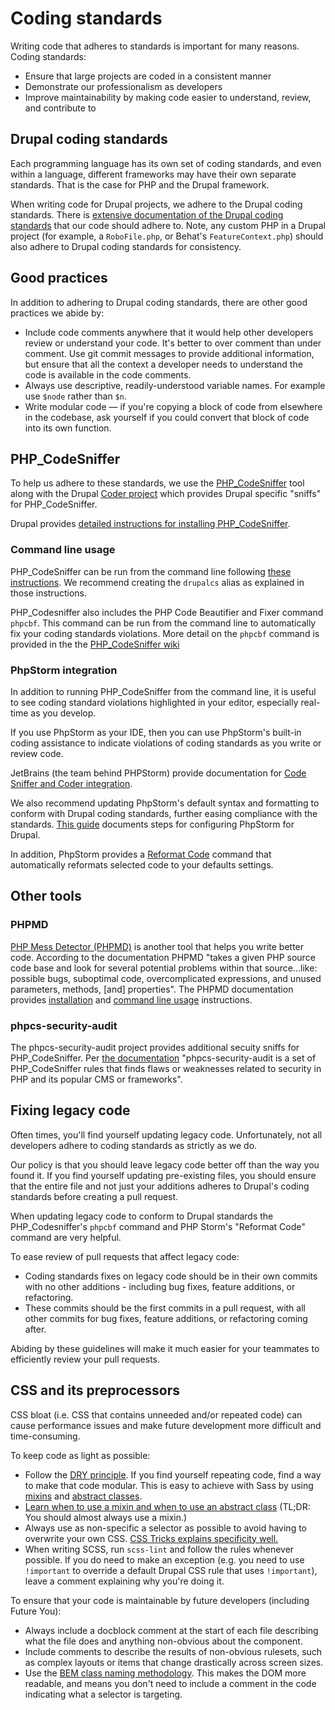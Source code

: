 # Coding standards

Writing code that adheres to standards is important for many reasons. Coding standards:

- Ensure that large projects are coded in a consistent manner
- Demonstrate our professionalism as developers
- Improve maintainability by making code easier to understand, review, and contribute to

## Drupal coding standards

Each programming language has its own set of coding standards, and even within a language, different frameworks may have their own separate standards. That is the case for PHP and the Drupal framework.

When writing code for Drupal projects, we adhere to the Drupal coding standards. There is [extensive documentation of the Drupal coding standards](https://www.drupal.org/coding-standards) that our code should adhere to. Note, any custom PHP in a Drupal project (for example, a `RoboFile.php`, or Behat's `FeatureContext.php`) should also adhere to Drupal coding standards for consistency.

## Good practices

In addition to adhering to Drupal coding standards, there are other good practices we abide by:

- Include code comments anywhere that it would help other developers review or understand your code. It's better to over comment than under comment. Use git commit messages to provide additional information, but ensure that all the context a developer needs to understand the code is available in the code comments.
- Always use descriptive, readily-understood variable names. For example use `$node` rather than `$n`.
- Write modular code — if you're copying a block of code from elsewhere in the codebase, ask yourself if you could convert that block of code into its own function.

## PHP_CodeSniffer

To help us adhere to these standards, we use the [PHP_CodeSniffer](https://github.com/squizlabs/PHP_CodeSniffer) tool along with the Drupal [Coder project](https://www.drupal.org/project/coder) which provides Drupal specific "sniffs" for PHP_CodeSniffer.

Drupal provides [detailed instructions for installing PHP_CodeSniffer](https://www.drupal.org/node/1419988).

### Command line usage

PHP_CodeSniffer can be run from the command line following [these instructions](https://www.drupal.org/node/1587138). We recommend creating the `drupalcs` alias as explained in those instructions.

PHP_Codesniffer also includes the PHP Code Beautifier and Fixer command `phpcbf`. This command can be run from the command line to automatically fix your coding standards violations. More detail on the `phpcbf` command is provided in the the [PHP_CodeSniffer wiki](https://github.com/squizlabs/PHP_CodeSniffer/wiki/Fixing-Errors-Automatically#using-the-php-code-beautifier-and-fixer)

### PhpStorm integration

In addition to running PHP_CodeSniffer from the command line, it is useful to see coding standard violations highlighted in your editor, especially real-time as you develop.

If you use PhpStorm as your IDE, then you can use PhpStorm's built-in coding assistance to indicate violations of coding standards as you write or review code.

JetBrains (the team behind PHPStorm) provide documentation for [Code Sniffer and Coder integration](https://confluence.jetbrains.com/display/PhpStorm/Drupal+Development+using+PhpStorm#DrupalDevelopmentusingPhpStorm-CoderandPHPCodeSnifferIntegration).

We also recommend updating PhpStorm's default syntax and formatting to conform with Drupal coding standards, further easing compliance with the standards. [This guide](https://www.drupal.org/node/1962108) documents steps for configuring PhpStorm for Drupal.

In addition, PhpStorm provides a [Reformat Code](https://www.jetbrains.com/help/phpstorm/2016.1/reformatting-source-code.html?origin=old_help) command that automatically reformats selected code to your defaults settings.

## Other tools

### PHPMD

[PHP Mess Detector (PHPMD)](https://phpmd.org/) is another tool that helps you write better code. According to the documentation PHPMD "takes a given PHP source code base and look for several potential problems within that source...like: possible bugs, suboptimal code, overcomplicated expressions, and unused parameters, methods, [and] properties". The PHPMD documentation provides [installation](https://phpmd.org/download/index.html) and [command line usage](https://phpmd.org/documentation/index.html) instructions.

### phpcs-security-audit

The phpcs-security-audit project provides additional secuity sniffs for PHP_CodeSniffer. Per [the documentation](https://github.com/FloeDesignTechnologies/phpcs-security-audit) "phpcs-security-audit is a set of PHP_CodeSniffer rules that finds flaws or weaknesses related to security in PHP and its popular CMS or frameworks".

## Fixing legacy code

Often times, you'll find yourself updating legacy code. Unfortunately, not all developers adhere to coding standards as strictly as we do.

Our policy is that you should leave legacy code better off than the way you found it. If you find yourself updating pre-existing files, you should ensure that the entire file and not just your additions adheres to Drupal's coding standards before creating a pull request.

When updating legacy code to conform to Drupal standards the PHP_Codesniffer's `phpcbf` command and PHP Storm's "Reformat Code" command are very helpful.

To ease review of pull requests that affect legacy code:

- Coding standards fixes on legacy code should be in their own commits with no other additions - including bug fixes, feature additions, or refactoring.
- These commits should be the first commits in a pull request, with all other commits for bug fixes, feature additions, or refactoring coming after.

Abiding by these guidelines will make it much easier for your teammates to efficiently review your pull requests.

## CSS and its preprocessors

CSS bloat (i.e. CSS that contains unneeded and/or repeated code) can cause performance issues and make future development more difficult and time-consuming.

To keep code as light as possible:

- Follow the [DRY principle](https://en.wikipedia.org/wiki/Don%27t_repeat_yourself). If you find yourself repeating code, find a way to make that code modular. This is easy to achieve with Sass by using [mixins](http://sass-lang.com/guide#topic-6) and [abstract classes](http://thesassway.com/intermediate/using-object-oriented-css-with-sass).
- [Learn when to use a mixin and when to use an abstract class](http://csswizardry.com/2014/11/when-to-use-extend-when-to-use-a-mixin/) (TL;DR: You should almost always use a mixin.)
- Always use as non-specific a selector as possible to avoid having to overwrite your own CSS. [CSS Tricks explains specificity well.](https://css-tricks.com/specifics-on-css-specificity/)
- When writing SCSS, run `scss-lint` and follow the rules whenever possible. If you do need to make an exception (e.g. you need to use `!important` to override a default Drupal CSS rule that uses `!important`), leave a comment explaining why you're doing it.

To ensure that your code is maintainable by future developers (including Future You):

- Always include a docblock comment at the start of each file describing what the file does and anything non-obvious about the component.
- Include comments to describe the results of non-obvious rulesets, such as complex layouts or items that change drastically across screen sizes.
- Use the [BEM class naming methodology](http://csswizardry.com/2013/01/mindbemding-getting-your-head-round-bem-syntax/). This makes the DOM more readable, and means you don't need to include a comment in the code indicating what a selector is targeting.
